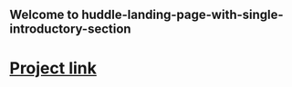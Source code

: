 ## Welcome to huddle-landing-page-with-single-introductory-section
# [Project link](https://marwenez.github.io/huddle-landing-page-with-single-introductory-section/)
